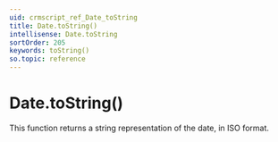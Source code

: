 ```yaml
---
uid: crmscript_ref_Date_toString
title: Date.toString()
intellisense: Date.toString
sortOrder: 205
keywords: toString()
so.topic: reference
---
```


# Date.toString()

This function returns a string representation of the date, in ISO format.
